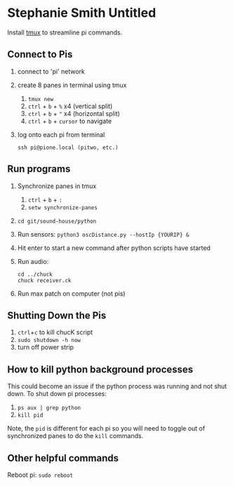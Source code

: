# Stephanie Smith Untitled

Install [tmux](http://brewformulas.org/Tmux) to streamline pi commands.

## Connect to Pis

1. connect to 'pi' network
2. create 8 panes in terminal using tmux
	1. `tmux new`
	2. `ctrl` + `b` + `%` x4 (vertical split)
	3. `ctrl` + `b` + `"` x4 (horizontal split)
	4. `ctrl` + `b` + `cursor` to navigate

3. log onto each pi from terminal
	```
	ssh pi@pione.local (pitwo, etc.)
	```

## Run programs

1. Synchronize panes in tmux
	1. `ctrl` + `b` + `:`
	2. `setw synchronize-panes`

2. `cd git/sound-house/python`

3. Run sensors: `python3 oscDistance.py --hostIp {YOURIP} &`

4. Hit enter to start a new command after python scripts have started

5. Run audio: 
	```
	cd ../chuck
	chuck receiver.ck
	```

6. Run max patch on computer (not pis)

## Shutting Down the Pis

1. `ctrl`+`c` to kill chucK script
2. `sudo shutdown -h now`
3. turn off power strip

## How to kill python background processes

This could become an issue if the python process was running and not shut down. To shut down pi processes:
1. `ps aux | grep python`
2. `kill pid`

Note, the `pid` is different for each pi so you will need to toggle out of synchronized panes to do the `kill` commands.

## Other helpful commands

Reboot pi: `sudo reboot`